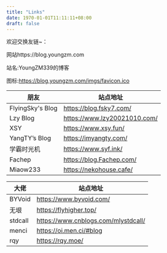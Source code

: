 ```yaml
---
title: "Links"
date: 1970-01-01T11:11:11+08:00
draft: false
---
```


欢迎交换友链~：

网站https://blog.youngzm.com

站名:YoungZM339的博客

图标:https://blog.youngzm.com/imgs/favicon.ico

| 朋友             | 站点地址                     |
| ---------------- | ---------------------------- |
| FlyingSky's Blog | https://blog.fsky7.com/      |
| Lzy Blog         | https://www.lzy20021010.com/ |
| XSY              | https://www.xsy.fun/         |
| YangTY’s Blog    | https://imyangty.com/        |
| 学霸时光机       | https://www.syf.ink/         |
| Fachep           | https://blog.Fachep.com/     |
| Miaow233         | https://nekohouse.cafe/      |


| 大佬    | 站点地址                            |
| ------- | ----------------------------------- |
| BYVoid  | https://www.byvoid.com/             |
| 无垠    | https://flyhigher.top/              |
| stdcall | https://www.cnblogs.com/mlystdcall/ |
| menci   | https://oi.men.ci/#blog             |
| rqy     | https://rqy.moe/                    |